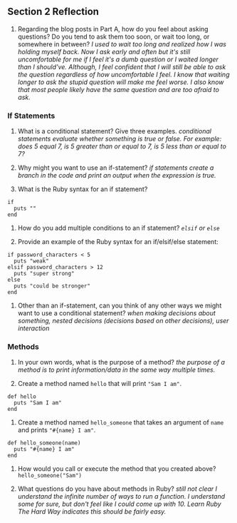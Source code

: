 ## Section 2 Reflection

1. Regarding the blog posts in Part A, how do you feel about asking questions? Do you tend to ask them too soon, or wait too long, or somewhere in between?
*I used to wait too long and realized how I was holding myself back. Now I ask early and often but it's still uncomfortable for me if I feel it's a dumb question or I waited longer than I should've. Although, I feel confident that I will still be able to ask the question regardless of how uncomfortable I feel. I know that waiting longer to ask the stupid question will make me feel worse. I also know that most people likely have the same question and are too afraid to ask.*

### If Statements

1. What is a conditional statement? Give three examples.
*conditional statements evaluate whether something is true or false. For example: does 5 equal 7, is 5 greater than or equal to 7, is 5 less than or equal to 7?*

1. Why might you want to use an if-statement?
*if statements create a branch in the code and print an output when the expression is true.*

1. What is the Ruby syntax for an if statement?
```
if
  puts ""
end
```

1. How do you add multiple conditions to an if statement?
*`elsif` or `else`*

1. Provide an example of the Ruby syntax for an if/elsif/else statement:
```
if password_characters < 5
  puts "weak"
elsif password_characters > 12
  puts "super strong"
else
  puts "could be stronger"
end
```

1. Other than an if-statement, can you think of any other ways we might want to use a conditional statement?
*when making decisions about something, nested decisions (decisions based on other decisions), user interaction*

### Methods

1. In your own words, what is the purpose of a method?
*the purpose of a method is to print information/data in the same way multiple times.*

1. Create a method named `hello` that will print `"Sam I am"`.
```
def hello
  puts "Sam I am"
end
```

1. Create a method named `hello_someone` that takes an argument of `name` and prints `"#{name} I am"`.
```
def hello_someone(name)
  puts "#{name} I am"
end
```

1. How would you call or execute the method that you created above?
`hello_someone("Sam")`

1. What questions do you have about methods in Ruby?
*still not clear I understand the infinite number of ways to run a function. I understand some for sure, but don't feel like I could come up with 10. Learn Ruby The Hard Way indicates this should be fairly easy.*
